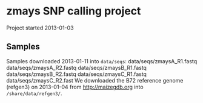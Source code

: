 # zmays SNP calling project
Project started 2013-01-03
## Samples
Samples downloaded 2013-01-11 into `data/seqs`:
data/seqs/zmaysA_R1.fastq
data/seqs/zmaysA_R2.fastq
data/seqs/zmaysB_R1.fastq
data/seqs/zmaysB_R2.fastq
data/seqs/zmaysC_R1.fastq
data/seqs/zmaysC_R2.fast
We downloaded the B72 reference genome (refgen3) on 2013-01-04 from
http://maizegdb.org into `/share/data/refgen3/`.
